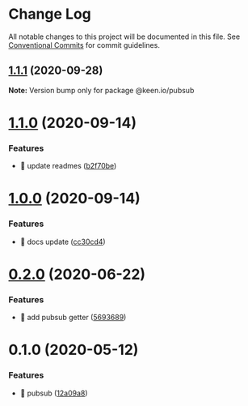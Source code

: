 # Change Log

All notable changes to this project will be documented in this file.
See [Conventional Commits](https://conventionalcommits.org) for commit guidelines.

## [1.1.1](https://github.com/keen/keen/compare/@keen.io/pubsub@1.1.0...@keen.io/pubsub@1.1.1) (2020-09-28)

**Note:** Version bump only for package @keen.io/pubsub





# [1.1.0](https://github.com/keen/keen/compare/@keen.io/pubsub@1.0.0...@keen.io/pubsub@1.1.0) (2020-09-14)


### Features

* 🎸 update readmes ([b2f70be](https://github.com/keen/keen/commit/b2f70bec7c7e73c4fd8012e7ce3b847d316e71a8))





# [1.0.0](https://github.com/keen/keen/compare/@keen.io/pubsub@0.2.0...@keen.io/pubsub@1.0.0) (2020-09-14)


### Features

* 🎸 docs update ([cc30cd4](https://github.com/keen/keen/commit/cc30cd4f87c8721bed166afb7a77b56b113de3d6))





# [0.2.0](https://github.com/keen/keen/compare/@keen.io/pubsub@0.1.0...@keen.io/pubsub@0.2.0) (2020-06-22)


### Features

* 🎸 add pubsub getter ([5693689](https://github.com/keen/keen/commit/5693689674df9573237721bdc24ece28edf5d328))





# 0.1.0 (2020-05-12)


### Features

* 🎸 pubsub ([12a09a8](https://github.com/keen/keen/commit/12a09a824575fc76fdf35a736b3b616792016fbd))
